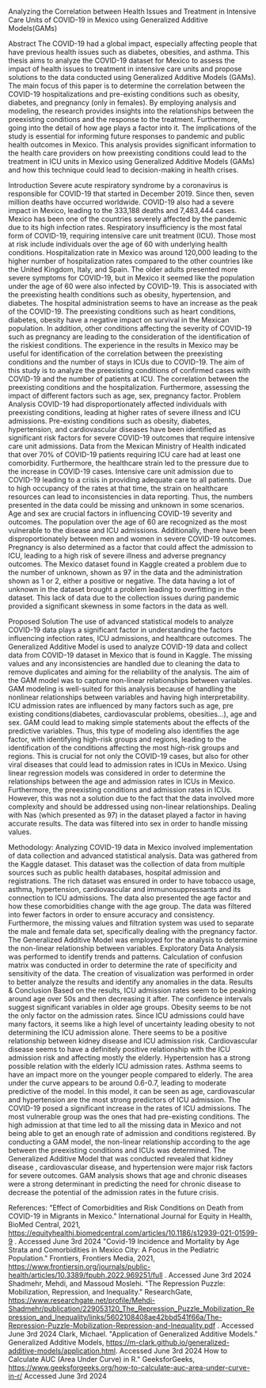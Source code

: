 Analyzing the Correlation between Health Issues and Treatment in Intensive Care Units of COVID-19 in Mexico using Generalized Additive Models(GAMs) 

Abstract
 The COVID-19 had a global impact, especially affecting people that have previous health issues such as diabetes, obesities, and asthma. This thesis aims to analyze the COVID-19 dataset for Mexico to assess the impact of health issues to treatment in intensive care units and propose solutions to the data conducted using Generalized Additive Models (GAMs). The main focus of this paper is to determine the correlation between the COVID-19 hospitalizations and pre-existing conditions such as obesity, diabetes, and pregnancy (only in females). By employing analysis and modeling, the research provides insights into the relationships between the preexisting conditions and the response to the treatment. Furthermore, going into the detail of how age plays a factor into it.  The implications of the study is essential for informing future responses to pandemic and public health outcomes in Mexico. This analysis provides significant information to the health care providers on how preexisting conditions could lead to the treatment in ICU units in Mexico using Generalized Additive Models (GAMs) and how this technique could lead to decision-making in health crises.   

Introduction
Severe acute respiratory syndrome by a coronavirus is responsible for COVID-19 that started  in December 2019. Since then, seven million deaths have occurred worldwide. COVID-19 also had a severe impact in Mexico, leading to the 333,188 deaths and 7,483,444 cases. Mexico has been one of the countries severely affected by the pandemic due to its high infection rates. Respiratory insufficiency is the most fatal form of COVID-19, requiring intensive care unit treatment (ICU). Those most at risk include individuals over the age of 60 with underlying health conditions. Hospitalization rate in Mexico was around 120,000 leading to the higher number of hospitalization rates compared to the other countries like the United Kingdom, Italy, and Spain. 
The older adults presented more severe symptoms for COVID-19, but in Mexico it seemed like the population under the age of 60 were also infected by COVID-19. This is associated with the preexisting health conditions such as obesity, hypertension, and diabetes. The hospital administration seems to have an increase as the peak of the COVID-19. The preexisting conditions such as heart conditions, diabetes, obesity have a negative impact on survival in the Mexican population. In addition, other conditions affecting the severity of COVID-19 such as pregnancy are leading to the consideration of the identification of the riskiest conditions. The experience in the results in Mexico may be useful for identification of the correlation between the preexisting conditions and the number of stays in ICUs due to COVID-19. 
The aim of this study is to analyze the preexisting conditions of confirmed cases with COVID-19 and the number of patients at ICU. The correlation between the preexisting conditions and the hospitalization. Furthermore, assessing the impact of different factors such as age, sex, pregnancy factor. 
Problem Analysis
	COVID-19 had disproportionately affected individuals with preexisting conditions, leading at higher rates of severe illness and ICU admissions. Pre-existing conditions such as obesity, diabetes,  hypertension, and cardiovascular diseases  have been identified as significant risk factors for severe COVID-19 outcomes that require intensive care unit admissions. Data from the Mexican Ministry of Health indicated that over 70% of COVID-19 patients requiring ICU care had at least one comorbidity. 
	Furthermore, the healthcare strain led to the pressure due to the increase in COVID-19 cases. Intensive care unit admission due to COVID-19 leading to a crisis in providing adequate care to all patients. Due to high occupancy of the rates at that time, the strain on healthcare resources can lead to inconsistencies in data reporting. Thus, the numbers presented in the data could be missing and unknown in some scenarios. 
	Age and sex are crucial factors in influencing COVID-19 severity and outcomes. The population over the age of 60 are recognized as the most vulnerable to the disease and ICU admissions. Additionally, there have been disproportionately between men and women in severe COVID-19 outcomes.  Pregnancy  is also determined as a factor that could affect the admission to ICU, leading to a high risk of severe illness and adverse pregnancy outcomes. 
	The Mexico dataset found in Kaggle created a problem due to the number of unknown, shown as 97 in the data and the administration shown as 1 or 2, either a positive or negative. The data having a lot of unknown in the dataset brought a problem leading to overfitting in the dataset. This lack of data due to the collection issues during pandemic provided a significant skewness in some factors in the data as well. 	

Proposed Solution 
	The use of advanced statistical models to analyze COVID-19 data plays a significant factor in understanding the factors influencing infection rates, ICU admissions, and healthcare outcomes. The Generalized Additive Model is used to analyze COVID-19 data and collect data from COVID-19 dataset in Mexico that is found in Kaggle. The missing values and any inconsistencies are handled due to cleaning the data to remove duplicates and aiming for the reliability of the analysis. The aim of the GAM model was to capture non-linear relationships between variables. 
	GAM modeling is well-suited for this analysis because of handling the nonlinear relationships between variables and having high interpretability. ICU admission rates are influenced by many factors such as age, pre existing conditions(diabetes, cardiovascular problems, obesities…), age and sex. GAM could lead to making simple statements about the effects of the predictive variables.  Thus, this type of modeling also identifies the age factor, with identifying high-risk groups and regions, leading to the identification of the conditions affecting the most high-risk groups and regions. This is crucial for not only the COVID-19 cases, but also for other viral diseases that could lead to admission rates in ICUs in Mexico. 
	Using linear regression models was considered in order to determine the relationships between the age and admission rates in ICUs in Mexico. Furthermore, the preexisting conditions and admission rates in ICUs. However, this was not a solution due to the fact that the data involved more complexity and should be addressed using non-linear relationships. 
	Dealing with Nas (which presented as 97) in the dataset played a factor in having accurate results. The data was filtered into sex in order to handle missing values. 

Methodology: 
Analyzing COVID-19 data in Mexico involved implementation of data collection and advanced statistical analysis. Data was gathered from the Kaggle dataset. This dataset was the collection of data from multiple sources such as public health databases, hospital admission and registrations. The rich dataset was ensured in order to have tobacco usage, asthma, hypertension, cardiovascular and immunosuppressants and its connection to ICU admissions. The data also presented the age factor and how these comorbidities change with the age group. The data was filtered into fewer factors in order to ensure accuracy and consistency. Furthermore, the missing values and filtration system was used to separate the male and female data set, specifically dealing with the pregnancy factor. 
The Generalized Additive Model was employed for the analysis to determine the non-linear relationship between variables. Exploratory Data Analysis was performed to identify trends and patterns. Calculation of confusion matrix was conducted in order to determine the rate of specificity  and sensitivity of the data. The creation of visualization was performed in order to better analyze the results and identify any anomalies in the data. 
Results & Conclusion 
Based on the results, ICU admission rates seem to be peaking around age over 50s and then decreasing it after. The confidence intervals suggest significant variables in older age groups. Obesity seems to be not the only factor on the admission rates. Since ICU admissions could have many factors, it seems like a high level of uncertainty leading obesity to not determining the ICU admission alone. There seems to be a positive relationship between kidney disease and ICU admission risk. Cardiovascular disease seems to have a definitely positive relationship with the ICU admission risk and affecting mostly the elderly. Hypertension has a strong possible relation with the elderly ICU admission rates. Asthma seems to have an impact more on the younger people compared to elderly. The area under the curve appears to be around 0.6-0.7, leading to moderate predictive of the model. In this model, it can be seen as age, cardiovascular and hypertension are the most strong predictors of ICU admission. 
The COVID-19 posed a significant increase in the rates of ICU admissions. The most vulnerable group was the ones that had pre-existing conditions. The high admission at that time led to all the missing data in Mexico and not being able to get an enough rate of admission and conditions registered. By conducting a GAM model, the non-linear relationship according to the age between the preexisting conditions and ICUs was determined. The Generalized Additive Model that was conducted revealed that kidney disease , cardiovascular disease, and hypertension were major risk factors for severe outcomes. GAM analysis shows that age and chronic diseases  were a strong determinant in predicting the need for chronic disease to decrease the potential of the admission rates in the future crisis. 


References: 
"Effect of Comorbidities and Risk Conditions on Death from COVID-19 in Migrants in Mexico." International Journal for Equity in Health, BioMed Central, 2021, https://equityhealthj.biomedcentral.com/articles/10.1186/s12939-021-01599-9 .  Accessed June 3rd 2024
"Covid-19 Incidence and Mortality by Age Strata and Comorbidities in Mexico City: A Focus in the Pediatric Population." Frontiers, Frontiers Media, 2021, https://www.frontiersin.org/journals/public-health/articles/10.3389/fpubh.2022.969251/full . Accessed June 3rd 2024
Shadmehr, Mehdi, and Massoud Moslehi. "The Repression Puzzle: Mobilization, Repression, and Inequality." ResearchGate, https://www.researchgate.net/profile/Mehdi-Shadmehr/publication/229053120_The_Repression_Puzzle_Mobilization_Repression_and_Inequality/links/5602108408ae42bbd541f66a/The-Repression-Puzzle-Mobilization-Repression-and-Inequality.pdf . Accessed June 3rd 2024
Clark, Michael. "Application of Generalized Additive Models." Generalized Additive Models, https://m-clark.github.io/generalized-additive-models/application.html. Accessed June 3rd 2024
How to Calculate AUC (Area Under Curve) in R." GeeksforGeeks, https://www.geeksforgeeks.org/how-to-calculate-auc-area-under-curve-in-r/ Accessed June 3rd 2024
